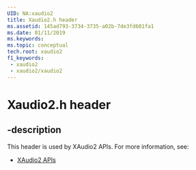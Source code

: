 ```yaml
---
UID: NA:xaudio2
title: Xaudio2.h header
ms.assetid: 145ad793-3734-3735-a02b-7de3fd601fa1
ms.date: 01/11/2019
ms.keywords: 
ms.topic: conceptual
tech.root: xaudio2
f1_keywords:
 - xaudio2
 - xaudio2/xaudio2
---
```


# Xaudio2.h header


## -description

This header is used by XAudio2 APIs. For more information, see:

- [XAudio2 APIs](../_xaudio2/index.md)

